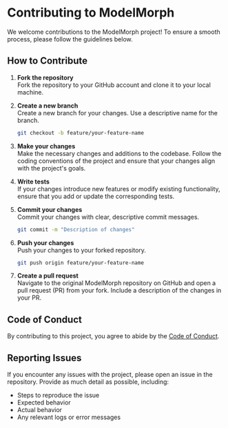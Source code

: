 # Contributing to ModelMorph

We welcome contributions to the ModelMorph project! To ensure a smooth process, please follow the guidelines below.

## How to Contribute

1. **Fork the repository**  
   Fork the repository to your GitHub account and clone it to your local machine.

2. **Create a new branch**  
   Create a new branch for your changes. Use a descriptive name for the branch.

   ```bash
   git checkout -b feature/your-feature-name
   ```

3. **Make your changes**  
   Make the necessary changes and additions to the codebase. Follow the coding conventions of the project and ensure that your changes align with the project's goals.

4. **Write tests**  
   If your changes introduce new features or modify existing functionality, ensure that you add or update the corresponding tests.

5. **Commit your changes**  
   Commit your changes with clear, descriptive commit messages.

   ```bash
   git commit -m "Description of changes"
   ```

6. **Push your changes**  
   Push your changes to your forked repository.

   ```bash
   git push origin feature/your-feature-name
   ```

7. **Create a pull request**  
   Navigate to the original ModelMorph repository on GitHub and open a pull request (PR) from your fork. Include a description of the changes in your PR.

## Code of Conduct

By contributing to this project, you agree to abide by the [Code of Conduct](https://opensource.guide/code-of-conduct/).

## Reporting Issues

If you encounter any issues with the project, please open an issue in the repository. Provide as much detail as possible, including:

- Steps to reproduce the issue
- Expected behavior
- Actual behavior
- Any relevant logs or error messages
